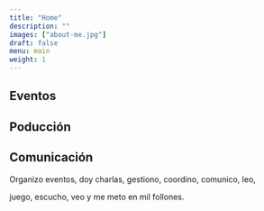 ```yaml
---
title: "Home"
description: ""
images: ["about-me.jpg"]
draft: false
menu: main
weight: 1
---
```


## Eventos
## Poducción
## Comunicación


Organizo eventos, doy charlas, gestiono, coordino, comunico, leo,

juego, escucho, veo y me meto en mil follones.
